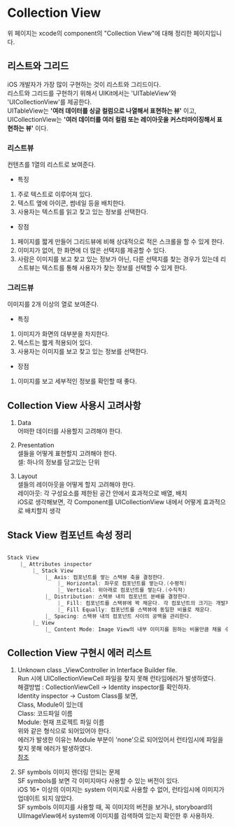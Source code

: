 # Collection View
 위 페이지는 xcode의 component의 "Collection View"에 대해 정리한 페이지입니다.    
       
 ## 리스트와 그리드
 iOS 개발자가 가장 많이 구현하는 것이 리스트와 그리드이다.    
 리스트와 그리드를 구현하기 위해서 UIKit에서는 'UITableView'와 'UICollectionView'를 제공한다.      
 UITableView는 **'여러 데이터를 싱글 컬럼으로 나열해서 표현하는 뷰'** 이고,    
 UICollectionView는 **'여러 데이터를 여러 컬럼 또는 레이아웃을 커스터마이징해서 표현하는 뷰'** 이다.      
 
 ### 리스트뷰
 컨텐츠를 1열의 리스트로 보여준다.    
 * 특징    
 1. 주로 텍스트로 이루어져 있다.    
 2. 텍스트 옆에 아이콘, 썸네일 등을 배치한다.     
 3. 사용자는 텍스트를 읽고 찾고 있는 정보를 선택한다.     
 
 * 장점     
 1. 페이지를 짧게 만들어 그리드뷰에 비해 상대적으로 적은 스크롤을 할 수 있게 한다.      
 2. 이미지가 없어, 한 화면에 더 많은 선택지를 제공할 수 있다.     
 3. 사람은 이미지를 보고 찾고 있는 정보가 아닌, 다른 선택지를 찾는 경우가 있는데 리스트뷰는 텍스트를 통해 사용자가 찾는 정보를 선택할 수 있게 한다.     
       
 ### 그리드뷰   
 이미지를 2개 이상의 열로 보여준다.     
 * 특징     
 1. 이미지가 화면의 대부분을 차지한다.      
 2. 텍스트는 짧게 적용되어 있다.      
 3. 사용자는 이미지를 보고 찾고 있는 정보를 선택한다.      
       
 * 장점
 1. 이미지를 보고 세부적인 정보를 확인할 때 좋다.     
 
 
 ## Collection View 사용시 고려사항     
 1. Data     
 어떠한 데이터를 사용할지 고려해야 한다.      
 
 2. Presentation      
 셀들을 어떻게 표현할지 고려해야 한다.     
 셀: 하나의 정보를 담고있는 단위    
 
 3. Layout     
 셀들의 레이아웃을 어떻게 할지 고려해야 한다.    
 레이아웃: 각 구성요소를 제한된 공간 안에서 효과적으로 배열, 배치     
 iOS로 생각해보면, 각 Component를 UICollectionView 내에서 어떻게 효과적으로 배치할지 생각     
 
 
 
## Stack View 컴포넌트 속성 정리     
```swift

Stack View      
    |_ Attributes inspector     
        |_ Stack View   
            |_ Axis: 컴포넌트를 쌓는 스택뷰 축을 결정한다.      
                |_ Horizontal: 좌우로 컴포넌트를 쌓는다.(수평적)      
                |_ Vertical: 위아래로 컴포넌트를 쌓는다.(수직적)   
            |_ Distribution: 스택뷰 내의 컴포넌트 분배를 결정한다.     
                |_ Fill: 컴포넌트를 스택뷰에 꽉 채운다. 각 컴포넌트의 크기는 개발자가 제약사항을 걸어 결정한다.     
                |_ Fill Equally: 컴포넌트를 스택뷰에 동일한 비율로 채운다.     
            |_ Spacing: 스택뷰 내의 컴포넌트 사이의 공백을 관리한다.      
        |_ View     
            |_ Content Mode: Image View의 내부 이미지를 원하는 비율만큼 채울 수 있다.     
```

    
## Collection View 구현시 에러 리스트
1. Unknown class _ViewController in Interface Builder file.     
Run 시에 UICollectionViewCell 파일을 찾지 못해 런타임에러가 발생하였다.    
해결방법
: CollectionViewCell -> Identity inspector를 확인하자.      
Identity inspector -> Custom Class를 보면,      
Class, Module이 있는데      
Class: 코드파일 이름     
Module: 현재 프로젝트 파일 이름      
위와 같은 형식으로 되어있어야 한다.      
에러가 발생한 이유는 Module 부분이 'none'으로 되어있어서 런타임시에 파일을 찾지 못해 에러가 발생하였다.       
[참조](https://points.tistory.com/10)      
       
2. SF symbols 이미지 렌더링 안되는 문제     
SF symbols를 보면 각 이미지마다 사용할 수 있는 버전이 있다.     
iOS 16+ 이상의 이미지는 system 이미지로 사용할 수 없어, 런타임시에 이미지가 업데이트 되지 않았다.     
SF symbols 이미지를 사용할 때, 꼭 이미지의 버전을 보거나,
storyboard의 UIImageView에서 system에 이미지를 검색하여 있는지 확인한 후 사용하자.     





